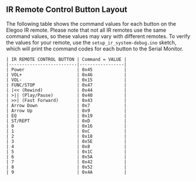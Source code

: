 ## IR Remote Control Button Layout

The following table shows the command values for each button on the Elegoo IR remote. Please note that not all IR remotes use the same command values, so these values may vary with different remotes. To verify the values for your remote, use the `setup_ir_system-debug.ino` sketch, which will print the command codes for each button to the Serial Monitor.

```
| IR REMOTE CONTROL BUTTON | Command = VALUE |
|--------------------------|-----------------|
| Power                    | 0x45            |
| VOL+                     | 0x46            |
| VOL-                     | 0x15            |
| FUNC/STOP                | 0x47            |
| |<< (Rewind)             | 0x44            |
| >|| (Play/Pause)         | 0x40            |
| >>| (Fast Forward)       | 0x43            |
| Arrow Down               | 0x7             |
| Arrow Up                 | 0x9             |
| EQ                       | 0x19            |
| ST/REPT                  | 0xD             |
| 0                        | 0x16            |
| 1                        | 0xC             |
| 2                        | 0x18            |
| 3                        | 0x5E            |
| 4                        | 0x8             |
| 5                        | 0x1C            |
| 6                        | 0x5A            |
| 7                        | 0x42            |
| 8                        | 0x52            |
| 9                        | 0x4A            |
```
